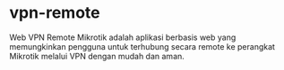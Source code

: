 # vpn-remote
Web VPN Remote Mikrotik adalah aplikasi berbasis web yang memungkinkan pengguna untuk terhubung secara remote ke perangkat Mikrotik melalui VPN dengan mudah dan aman.

